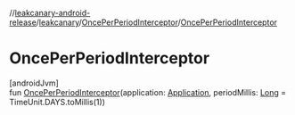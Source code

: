 //[leakcanary-android-release](../../../index.md)/[leakcanary](../index.md)/[OncePerPeriodInterceptor](index.md)/[OncePerPeriodInterceptor](-once-per-period-interceptor.md)

# OncePerPeriodInterceptor

[androidJvm]\
fun [OncePerPeriodInterceptor](-once-per-period-interceptor.md)(application: [Application](https://developer.android.com/reference/kotlin/android/app/Application.html), periodMillis: [Long](https://kotlinlang.org/api/latest/jvm/stdlib/kotlin/-long/index.html) = TimeUnit.DAYS.toMillis(1))
